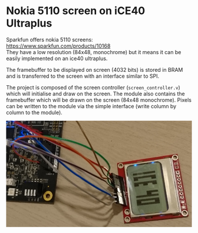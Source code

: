 # Nokia 5110 screen on iCE40 Ultraplus

Sparkfun offers nokia 5110 screens: https://www.sparkfun.com/products/10168   
They have a low resolution (84x48, monochrome) but it means it can be easily implemented on an ice40 ultraplus.

The framebuffer to be displayed on screen (4032 bits) is stored in BRAM and is transferred to the screen with an interface similar to SPI.

The project is composed of the screen controller (`screen_controller.v`) which will initialise and draw on the screen. The module also contains the framebuffer which will be drawn on the screen (84x48 monochrome). Pixels can be written to the module via the simple interface (write column by column to the module).

![example](nokia_example.jpeg)
